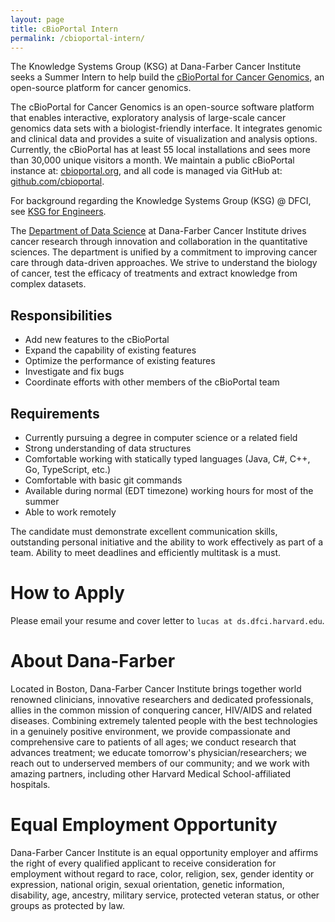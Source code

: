 ```yaml
---
layout: page
title: cBioPortal Intern
permalink: /cbioportal-intern/
---
```


The Knowledge Systems Group (KSG) at Dana-Farber Cancer Institute seeks a Summer Intern to help build the [cBioPortal for Cancer Genomics](http://cbioportal.org), an open-source platform for cancer genomics.

The cBioPortal for Cancer Genomics is an open-source software platform that enables interactive, exploratory analysis of large-scale cancer genomics data sets with a biologist-friendly interface. It integrates genomic and clinical data and provides a suite of visualization and analysis options. Currently, the cBioPortal has at least 55 local installations and sees more than 30,000 unique visitors a month.  We maintain a public cBioPortal instance at:  [cbioportal.org](https://www.cbioportal.org/), and all code is managed via GitHub at:  [github.com/cbioportal](https://github.com/cbioportal).

For background regarding the Knowledge Systems Group (KSG) @ DFCI, see [KSG for Engineers](../ksg_engineers/).

The [Department of Data Science](https://www.dana-farber.org/research/departments-centers-and-labs/departments-and-centers/department-of-data-science/) at Dana-Farber Cancer Institute drives cancer research through innovation and collaboration in the quantitative sciences. The department is unified by a commitment to improving cancer care through data-driven approaches. We strive to understand the biology of cancer, test the efficacy of treatments and extract knowledge from complex datasets.


## Responsibilities

* Add new features to the cBioPortal
* Expand the capability of existing features
* Optimize the performance of existing features
* Investigate and fix bugs
* Coordinate efforts with other members of the cBioPortal team


## Requirements

* Currently pursuing a degree in computer science or a related field
* Strong understanding of data structures
* Comfortable working with statically typed languages (Java, C#, C++, Go, TypeScript, etc.)
* Comfortable with basic git commands
* Available during normal (EDT timezone) working hours for most of the summer
* Able to work remotely


The candidate must demonstrate excellent communication skills, outstanding personal initiative and the ability to work effectively as part of a team. Ability to meet deadlines and efficiently multitask is a must. 

# How to Apply

Please email your resume and cover letter to `lucas at ds.dfci.harvard.edu`. 

# About Dana-Farber

Located in Boston, Dana-Farber Cancer Institute brings together world renowned clinicians, innovative researchers and dedicated professionals, allies in the common mission of conquering cancer, HIV/AIDS and related diseases. Combining extremely talented people with the best technologies in a genuinely positive environment, we provide compassionate and comprehensive care to patients of all ages; we conduct research that advances treatment; we educate tomorrow's physician/researchers; we reach out to underserved members of our community; and we work with amazing partners, including other Harvard Medical School-affiliated hospitals.

# Equal Employment Opportunity

Dana-Farber Cancer Institute is an equal opportunity employer and affirms the right of every qualified applicant to receive consideration for employment without regard to race, color, religion, sex, gender identity or expression, national origin, sexual orientation, genetic information, disability, age, ancestry, military service, protected veteran status, or other groups as protected by law.

